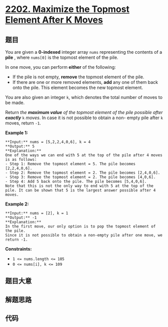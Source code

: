 # [2202. Maximize the Topmost Element After K Moves](https://leetcode.com/problems/maximize-the-topmost-element-after-k-moves)

## 题目

You are given a **0-indexed** integer array `nums` representing the contents
of a **pile** , where `nums[0]` is the topmost element of the pile.

In one move, you can perform **either** of the following:

  * If the pile is not empty, **remove** the topmost element of the pile.
  * If there are one or more removed elements, **add** any one of them back onto the pile. This element becomes the new topmost element.

You are also given an integer `k`, which denotes the total number of moves to
be made.

Return _the **maximum value** of the topmost element of the pile possible
after **exactly**_ `k` _moves_. In case it is not possible to obtain a non-
empty pile after `k` moves, return `-1`.



**Example 1:**

    
    
    **Input:** nums = [5,2,2,4,0,6], k = 4
    **Output:** 5
    **Explanation:**
    One of the ways we can end with 5 at the top of the pile after 4 moves is as follows:
    - Step 1: Remove the topmost element = 5. The pile becomes [2,2,4,0,6].
    - Step 2: Remove the topmost element = 2. The pile becomes [2,4,0,6].
    - Step 3: Remove the topmost element = 2. The pile becomes [4,0,6].
    - Step 4: Add 5 back onto the pile. The pile becomes [5,4,0,6].
    Note that this is not the only way to end with 5 at the top of the pile. It can be shown that 5 is the largest answer possible after 4 moves.
    

**Example 2:**

    
    
    **Input:** nums = [2], k = 1
    **Output:** -1
    **Explanation:** 
    In the first move, our only option is to pop the topmost element of the pile.
    Since it is not possible to obtain a non-empty pile after one move, we return -1.
    



**Constraints:**

  * `1 <= nums.length <= 105`
  * `0 <= nums[i], k <= 109`


## 题目大意

## 解题思路

## 代码

```javascript

```
